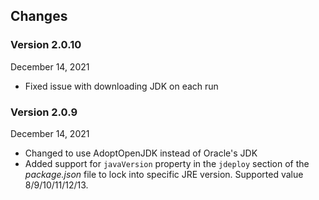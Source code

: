 ## Changes

### Version 2.0.10

December 14, 2021

- Fixed issue with downloading JDK on each run

### Version 2.0.9

December 14, 2021

- Changed to use AdoptOpenJDK instead of Oracle's JDK
- Added support for `javaVersion` property in the `jdeploy` section of the _package.json_ file to lock into specific JRE version.  Supported value 8/9/10/11/12/13.